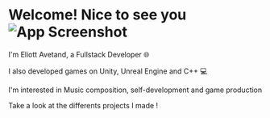 # Welcome! Nice to see you ![App Screenshot](https://slackmojis.com/emojis/71096-cat1q/download)

I'm Eliott Avetand, a Fullstack Developer 🌐

I also developed games on Unity, Unreal Engine and C++ 💻

I'm interested in Music composition, self-development and game production

Take a look at the differents projects I made !
